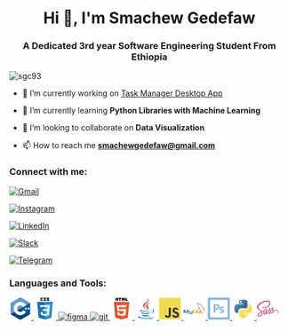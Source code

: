 <h1 align="center">Hi 👋, I'm Smachew Gedefaw</h1>
<h3 align="center">A Dedicated 3rd year Software Engineering Student From Ethiopia</h3>

<p align="left"> <img src="https://komarev.com/ghpvc/?username=sgc93&label=Profile%20views&color=0e75b6&style=flat" alt="sgc93" /> </p>

- 🔭 I’m currently working on [Task Manager Desktop App](dfjsldfs)

- 🌱 I’m currently learning **Python Libraries with Machine Learning**

- 👯 I’m looking to collaborate on **Data Visualization**

- 📫 How to reach me **smachewgedefaw@gmail.com**

<h3 align="left">Connect with me:</h3>

<a href="mailto:smachewgedefaw@gmail.com">![Gmail](https://img.shields.io/badge/Gmail-D14836?style=for-the-badge&logo=gmail&logoColor=white)</a>

<a href="https://www.instagram.com/invites/contact/?i=1uixiopigjr0e&utm_content=kfy746p"> ![Instagram](https://img.shields.io/badge/Instagram-%23E4405F.svg?style=for-the-badge&logo=Instagram&logoColor=white)</a>

<a href="https://www.linkedin.com/in/smachew-gedefaw-725923257/">![LinkedIn](https://img.shields.io/badge/linkedin-%230077B5.svg?style=for-the-badge&logo=linkedin&logoColor=white) </a>

<a href="https://app.slack.com/client/T0195LMKD1R/C029LQNUYK1/rimeto_profile/U03E5VCTSN7" > ![Slack](https://img.shields.io/badge/Slack-4A154B?style=for-the-badge&logo=slack&logoColor=white) </a>

<a href="https://t.me/Sgc_21219"> ![Telegram](https://img.shields.io/badge/Telegram-2CA5E0?style=for-the-badge&logo=telegram&logoColor=white) </a>

<p align="left">
</p>

<h3 align="left">Languages and Tools:</h3>
<p align="left"> <a href="https://www.w3schools.com/cpp/" target="_blank" rel="noreferrer"> <img src="https://raw.githubusercontent.com/devicons/devicon/master/icons/cplusplus/cplusplus-original.svg" alt="cplusplus" width="40" height="40"/> </a> <a href="https://www.w3schools.com/css/" target="_blank" rel="noreferrer"> <img src="https://raw.githubusercontent.com/devicons/devicon/master/icons/css3/css3-original-wordmark.svg" alt="css3" width="40" height="40"/> </a> <a href="https://www.figma.com/" target="_blank" rel="noreferrer"> <img src="https://www.vectorlogo.zone/logos/figma/figma-icon.svg" alt="figma" width="40" height="40"/> </a> <a href="https://git-scm.com/" target="_blank" rel="noreferrer"> <img src="https://www.vectorlogo.zone/logos/git-scm/git-scm-icon.svg" alt="git" width="40" height="40"/> </a> <a href="https://www.w3.org/html/" target="_blank" rel="noreferrer"> <img src="https://raw.githubusercontent.com/devicons/devicon/master/icons/html5/html5-original-wordmark.svg" alt="html5" width="40" height="40"/> </a> <a href="https://www.java.com" target="_blank" rel="noreferrer"> <img src="https://raw.githubusercontent.com/devicons/devicon/master/icons/java/java-original.svg" alt="java" width="40" height="40"/> </a> <a href="https://developer.mozilla.org/en-US/docs/Web/JavaScript" target="_blank" rel="noreferrer"> <img src="https://raw.githubusercontent.com/devicons/devicon/master/icons/javascript/javascript-original.svg" alt="javascript" width="40" height="40"/> </a> <a href="https://www.mysql.com/" target="_blank" rel="noreferrer"> <img src="https://raw.githubusercontent.com/devicons/devicon/master/icons/mysql/mysql-original-wordmark.svg" alt="mysql" width="40" height="40"/> </a> <a href="https://www.photoshop.com/en" target="_blank" rel="noreferrer"> <img src="https://raw.githubusercontent.com/devicons/devicon/master/icons/photoshop/photoshop-line.svg" alt="photoshop" width="40" height="40"/> </a> <a href="https://www.python.org" target="_blank" rel="noreferrer"> <img src="https://raw.githubusercontent.com/devicons/devicon/master/icons/python/python-original.svg" alt="python" width="40" height="40"/> </a> <a href="https://sass-lang.com" target="_blank" rel="noreferrer"> <img src="https://raw.githubusercontent.com/devicons/devicon/master/icons/sass/sass-original.svg" alt="sass" width="40" height="40"/> </a> </p>
